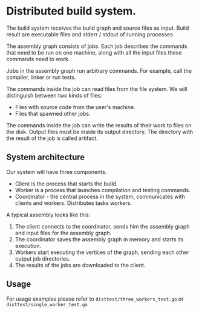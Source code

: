 # Distributed build system. 
The build system receives the build graph and source files as input. Build result
 are executable files and stderr / stdout of running processes


The assembly graph consists of jobs. Each job describes the commands that need to be run on one machine,
 along with all the input files these commands need to work.
  
 Jobs in the assembly graph run arbitrary commands. For example, call the compiler, linker or
 run tests.
  
 The commands inside the job can read files from the file system. We will distinguish between two kinds of files:
  - Files with source code from the user's machine.
  - Files that spawned other jobs.
  
 The commands inside the job can write the results of their work to files on the disk. Output files
 must be inside its output directory. The directory with the result of the job is called
 artifact.

## System architecture
  
 Our system will have three components.
  * Client is the process that starts the build.
  * Worker is a process that launches compilation and testing commands.
  * Coordinator - the central process in the system, communicates with clients and workers. Distributes tasks
    workers.
  
 A typical assembly looks like this:
 1. The client connects to the coordinator, sends him the assembly graph and input files for the assembly graph.
 2. The coordinator saves the assembly graph in memory and starts its execution.
 3. Workers start executing the vertices of the graph, sending each other output job directories.
 4. The results of the jobs are downloaded to the client.

## Usage

 For usage examples please refer to `disttest/three_workers_test.go` or `disttest/single_worker_test.go`
